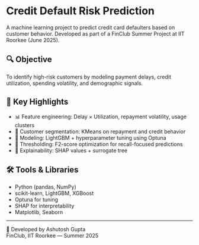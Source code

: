 # Credit Default Risk Prediction

A machine learning project to predict credit card defaulters based on customer behavior. Developed as part of a FinClub Summer Project at IIT Roorkee (June 2025).

## 🔍 Objective

To identify high-risk customers by modeling payment delays, credit utilization, spending volatility, and demographic signals.

## 🧠 Key Highlights

- 📊 Feature engineering: Delay × Utilization, repayment volatility, usage clusters
- 🔎 Customer segmentation: KMeans on repayment and credit behavior
- 🌲 Modeling: LightGBM + hyperparameter tuning using Optuna
- 🎯 Thresholding: F2-score optimization for recall-focused predictions
- 🧮 Explainability: SHAP values + surrogate tree

## 🛠️ Tools & Libraries

- Python (pandas, NumPy)
- scikit-learn, LightGBM, XGBoost
- Optuna for tuning
- SHAP for interpretability
- Matplotlib, Seaborn

---

📌 Developed by Ashutosh Gupta  
FinClub, IIT Roorkee — Summer 2025
